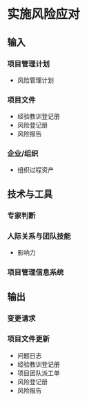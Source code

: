 # 实施风险应对

## 输入

### 项目管理计划

- 风险管理计划

### 项目文件

- 经验教训登记册
- 风险登记册
- 风险报告

### 企业/组织

- 组织过程资产

## 技术与工具

### 专家判断

### 人际关系与团队技能

- 影响力

### 项目管理信息系统

## 输出

### 变更请求

### 项目文件更新

- 问题日志
- 经验教训登记册
- 项目团队派工单
- 风险登记册
- 风险报告

